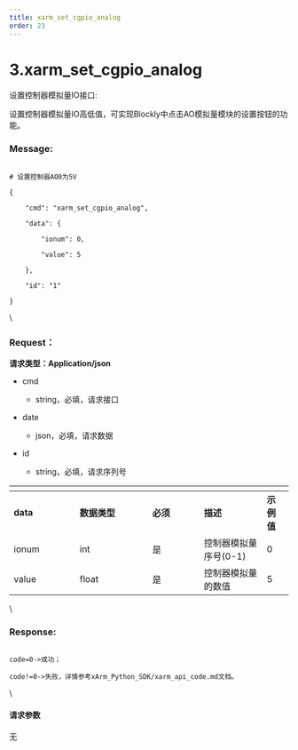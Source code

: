 ```yaml
---
title: xarm_set_cgpio_analog
order: 23
---
```

# 3.xarm\_set\_cgpio\_analog



 



设置控制器模拟量IO接口:

设置控制器模拟量IO高低值，可实现Blockly中点击AO模拟量模块的设置按钮的功能。



### Message:  



```

# 设置控制器AO0为5V

{

    "cmd": "xarm_set_cgpio_analog",

    "data": {

        "ionum": 0,

        "value": 5

    },

    "id": "1"

}

```



\





### Request：    



**请求类型：Application/json**



* cmd

  * string，必填，请求接口

* date

  * json，必填，请求数据

* id

  * string，必填，请求序列号



<table data-header-hidden><thead><tr><th width="103"></th><th width="115"></th><th width="77"></th><th></th><th></th></tr></thead><tbody><tr><td><strong>data</strong></td><td><strong>数据类型</strong></td><td><strong>必须</strong></td><td><strong>描述</strong></td><td><strong>示例值</strong></td></tr><tr><td>ionum</td><td>int</td><td>是</td><td>控制器模拟量序号(0-1)</td><td>0</td></tr><tr><td>value</td><td>float</td><td>是</td><td>控制器模拟量的数值</td><td>5</td></tr></tbody></table>



\





### Response:     



```

code=0->成功；

code!=0->失败，详情参考xArm_Python_SDK/xarm_api_code.md文档。

```



\





#### 请求参数



无
